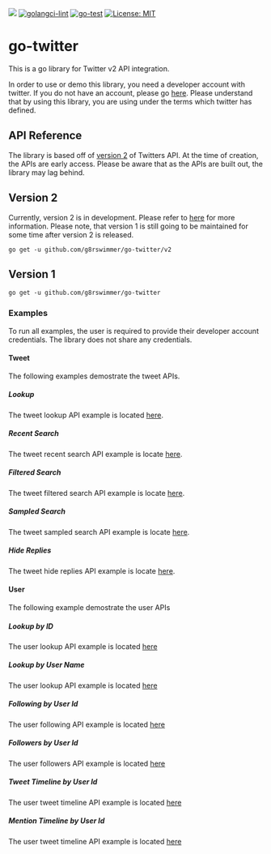 ![](https://img.shields.io/endpoint?url=https%3A%2F%2Ftwbadges.glitch.me%2Fbadges%2Fv2)
[![golangci-lint](https://github.com/g8rswimmer/go-twitter/actions/workflows/golangci-lint.yml/badge.svg)](https://github.com/g8rswimmer/go-twitter/actions/workflows/golangci-lint.yml)
[![go-test](https://github.com/g8rswimmer/go-twitter/actions/workflows/go-test.yml/badge.svg)](https://github.com/g8rswimmer/go-twitter/actions/workflows/go-test.yml)
[![License: MIT](https://img.shields.io/badge/License-MIT-blue.svg)](https://opensource.org/licenses/MIT)

# go-twitter
This is a go library for Twitter v2 API integration.

In order to use or demo this library, you need a developer account with twitter.  If you do not have an account, please go [here](https://developer.twitter.com/en).  Please understand that by using this library, you are using under the terms which twitter has defined.

## API Reference
The library is based off of [version 2](https://developer.twitter.com/en/docs/twitter-api/early-access) of Twitters API.  At the time of creation, the APIs are early access.  Please be aware that as the APIs are built out, the library may lag behind.

## Version 2

Currently, version 2 is in development. Please refer to [here](./v2/README.md) for more information.  Please note, that version 1 is still going to be maintained for some time after version 2 is released.

```
go get -u github.com/g8rswimmer/go-twitter/v2
```

## Version 1

```
go get -u github.com/g8rswimmer/go-twitter
```

### Examples
To run all examples, the user is required to provide their developer account credentials.  The library does not share any credentials.

#### Tweet
The following examples demostrate the tweet APIs.

##### Lookup
The tweet lookup API example is located [here](./_examples/tweet/lookup).  

##### Recent Search 
The tweet recent search API example is locate [here](./_examples/tweet/recent-search).  

##### Filtered Search 
The tweet filtered search API example is locate [here](./_examples/tweet/filtered-search).  

##### Sampled Search 
The tweet sampled search API example is locate [here](./_examples/tweet/sampled-search).  

##### Hide Replies
The tweet hide replies API example is locate [here](./_examples/tweet/hide).  

#### User
The following example demostrate the user APIs

##### Lookup by ID
The user lookup API example is located [here](./_examples/user/lookup-id)

##### Lookup by User Name
The user lookup API example is located [here](./_examples/user/lookup-name)

##### Following by User Id
The user following API example is located [here](./_examples/user/following)

##### Followers by User Id
The user followers API example is located [here](./_examples/user/followers)

##### Tweet Timeline by User Id
The user tweet timeline API example is located [here](./_examples/user/tweets)

##### Mention Timeline by User Id
The user tweet timeline API example is located [here](./_examples/user/mentions)